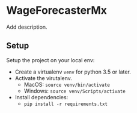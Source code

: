 # WageForecasterMx

Add description.

## Setup

Setup the project on your local env:
* Create a virtualenv `venv` for python 3.5 or later. 
* Activate the virutalenv.
    * MacOS: `source venv/bin/activate`
    * Windows: `source venv/Scripts/activate`
* Install dependencies: 
    * `pip install -r requirements.txt`

